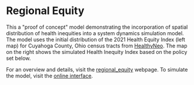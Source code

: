 # Regional Equity  

This a "proof of concept" model demonstrating the incorporation of spatial distribution of health inequities into a system dynamics simulation model. The model uses the initial distribution of the 2021 Health Equity Index (left map) for Cuyahoga County, Ohio census tracts from [HealthyNeo](https://www.healthyneo.org/indexsuite/index/healthequity). The map on the right shows the simulated Health Inequity Index based on the policy set below. 

For an overview and details, visit the [regional_equity](https://cbsdlab.github.io/regional_equity/) webpage. To simulate the model, visit the [online interface](https://exchange.iseesystems.com/public/psh/hei-demo/index.html#page1). 

